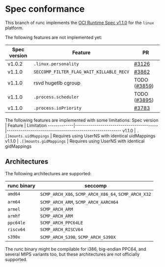 # Spec conformance

This branch of runc implements the [OCI Runtime Spec v1.1.0](https://github.com/opencontainers/runtime-spec/tree/v1.1.0)
for the `linux` platform.

The following features are not implemented yet:

Spec version | Feature                                  | PR
-------------|------------------------------------------|----------------------------------------------------------
v1.0.2       | `.linux.personality`                     | [#3126](https://github.com/opencontainers/runc/pull/3126)
v1.1.0       | `SECCOMP_FILTER_FLAG_WAIT_KILLABLE_RECV` | [#3862](https://github.com/opencontainers/runc/pull/3862)
v1.1.0       | rsvd hugetlb cgroup                      | TODO ([#3859](https://github.com/opencontainers/runc/issues/3859))
v1.1.0       | `.process.scheduler`                     | TODO ([#3895](https://github.com/opencontainers/runc/issues/3895))
v1.1.0       | `.process.ioPriority`                    | [#3783](https://github.com/opencontainers/runc/pull/3783)


The following features are implemented with some limitations:
Spec version | Feature                                  | Limitation
-------------|------------------------------------------|----------------------------------------------------------
v1.1.0       | `.[]mounts.uidMappings`                  | Requires using UserNS with identical uidMappings
v1.1.0       | `.[]mounts.gidMappings`                  | Requires using UserNS with identical gidMappings

## Architectures

The following architectures are supported:

runc binary  | seccomp
-------------|-------------------------------------------------------
`amd64`      | `SCMP_ARCH_X86`, `SCMP_ARCH_X86_64`, `SCMP_ARCH_X32`
`arm64`      | `SCMP_ARCH_ARM`, `SCMP_ARCH_AARCH64`
`armel`      | `SCMP_ARCH_ARM`
`armhf`      | `SCMP_ARCH_ARM`
`ppc64le`    | `SCMP_ARCH_PPC64LE`
`riscv64`    | `SCMP_ARCH_RISCV64`
`s390x`      | `SCMP_ARCH_S390`, `SCMP_ARCH_S390X`

The runc binary might be compilable for i386, big-endian PPC64,
and several MIPS variants too, but these architectures are not officially supported.
